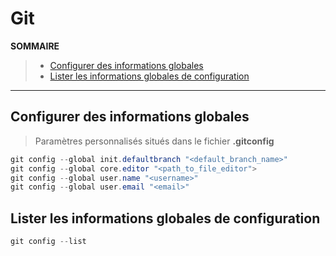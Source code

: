 # Git

**SOMMAIRE**
> + [Configurer des informations globales](#configurer-des-informations-globales)
> + [Lister les informations globales de configuration](#lister-les-informations-globales-de-configuration)

---

## Configurer des informations globales

> Paramètres personnalisés situés dans le fichier **.gitconfig**

```powershell
git config --global init.defaultbranch "<default_branch_name>"
git config --global core.editor "<path_to_file_editor">
git config --global user.name "<username>"
git config --global user.email "<email>"
```

## Lister les informations globales de configuration

```powershell
git config --list
```
